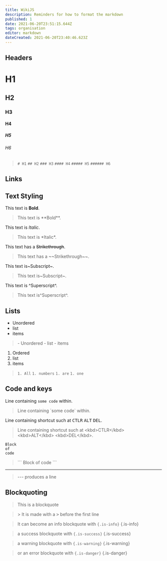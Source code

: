 ```yaml
---
title: WikiJS
description: Reminders for how to format the markdown
published: 1
date: 2021-06-20T23:51:15.644Z
tags: organisation
editor: markdown
dateCreated: 2021-06-20T23:40:46.623Z
---
```


## Headers

# H1

## H2

### H3

#### H4

##### H5

###### H6

> `# H1`
> `## H2`
> `### H3`
> `#### H4`
> `##### H5`
> `###### H6`

## Links

[]()

## Text Styling

This text is **Bold**.

> This text is \*\*Bold**.

This text is *Italic*.

> This text is \*Italic*.

This text has a ~~Strikethrough~~.

> This text has a \~\~Strikethrough~~.

This text is~Subscript~.

> This text is\~Subscript~.

This text is ^Superscript^.

> This text is\^Superscript^.

## Lists

- Unordered
- list
- items

> \- Unordered
\- list
\- items

1. Ordered
1. list
1. items


> `1. All`
`1. numbers`
`1. are`
`1. one`


## Code and keys

Line containing `some code` within.

> Line containing \`some code\` within.

Line containing shortcut such at <kbd>CTLR</kbd> <kbd>ALT</kbd> <kbd>DEL</kbd>.

>Line containing shortcut such at \<kbd>CTLR\</kbd> \<kbd>ALT\</kbd> \<kbd>DEL\</kbd>.

```
Block
of
code
```


>\```
Block
of
code
\```

---

> --- produces a line

## Blockquoting

> This is a 
blockquote

> \> It is made with
a <kbd>></kbd> before the first line

> It can become an info blockquote with `{.is-info}`
{.is-info}

> a success blockquote with `{.is-success}`
{.is-success}

> a warning blockquote with `{.is-warning}`
{.is-warning}

> or an error blockquote with `{.is-danger}`
{.is-danger}
